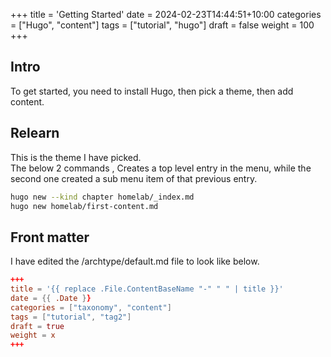 +++
title = 'Getting Started'
date = 2024-02-23T14:44:51+10:00
categories = ["Hugo", "content"]
tags = ["tutorial", "hugo"]
draft = false
weight = 100
+++

## Intro  

To get started, you need to install Hugo, then pick a theme, then add content.  

## Relearn  
This is the theme I have picked.  
The below 2 commands , Creates a top level entry in the menu, while the second one created a sub menu item of that previous entry.  

```bash
hugo new --kind chapter homelab/_index.md
hugo new homelab/first-content.md
```

## Front matter  

I have edited the /archtype/default.md file to look like below.

```toml
+++
title = '{{ replace .File.ContentBaseName "-" " " | title }}'
date = {{ .Date }}
categories = ["taxonomy", "content"]
tags = ["tutorial", "tag2"]
draft = true
weight = x
+++
```
